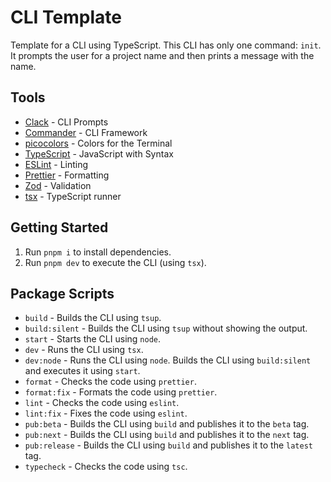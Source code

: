 # CLI Template

Template for a CLI using TypeScript.
This CLI has only one command: `init`. It prompts the user for a project name and then prints a message with the name.

## Tools

- [Clack](https://github.com/bombshell-dev/clack) - CLI Prompts
- [Commander](https://github.com/tj/commander.js) - CLI Framework
- [picocolors](https://github.com/alexeyraspopov/picocolors) - Colors for the Terminal
- [TypeScript](https://www.typescriptlang.org/) - JavaScript with Syntax
- [ESLint](https://eslint.org/) - Linting
- [Prettier](https://prettier.io/) - Formatting
- [Zod](https://github.com/colinhacks/zod) - Validation
- [tsx](https://github.com/privatenumber/tsx) - TypeScript runner

## Getting Started

1. Run `pnpm i` to install dependencies.
2. Run `pnpm dev` to execute the CLI (using `tsx`).

## Package Scripts

- `build` - Builds the CLI using `tsup`.
- `build:silent` - Builds the CLI using `tsup` without showing the output.
- `start` - Starts the CLI using `node`.
- `dev` - Runs the CLI using `tsx`.
- `dev:node` - Runs the CLI using `node`. Builds the CLI using `build:silent` and executes it using `start`.
- `format` - Checks the code using `prettier`.
- `format:fix` - Formats the code using `prettier`.
- `lint` - Checks the code using `eslint`.
- `lint:fix` - Fixes the code using `eslint`.
- `pub:beta` - Builds the CLI using `build` and publishes it to the `beta` tag.
- `pub:next` - Builds the CLI using `build` and publishes it to the `next` tag.
- `pub:release` - Builds the CLI using `build` and publishes it to the `latest` tag.
- `typecheck` - Checks the code using `tsc`.
